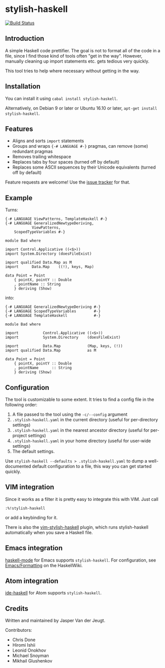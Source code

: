 stylish-haskell
===============

[![Build Status](https://secure.travis-ci.org/jaspervdj/stylish-haskell.svg?branch=master)](http://travis-ci.org/jaspervdj/stylish-haskell)

Introduction
------------

A simple Haskell code prettifier. The goal is not to format all of the code in
a file, since I find those kind of tools often "get in the way". However,
manually cleaning up import statements etc. gets tedious very quickly.

This tool tries to help where necessary without getting in the way.

Installation
------------

You can install it using `cabal install stylish-haskell`.

Alternatively, on Debian 9 or later or Ubuntu 16.10 or later, `apt-get install stylish-haskell`.

Features
--------

- Aligns and sorts `import` statements
- Groups and wraps `{-# LANGUAGE #-}` pragmas, can remove (some) redundant
  pragmas
- Removes trailing whitespace
- Replaces tabs by four spaces (turned off by default)
- Replaces some ASCII sequences by their Unicode equivalents (turned off by
  default)

Feature requests are welcome! Use the [issue tracker] for that.

[issue tracker]: https://github.com/jaspervdj/stylish-haskell/issues

Example
-------

Turns:

    {-# LANGUAGE ViewPatterns, TemplateHaskell #-}
    {-# LANGUAGE GeneralizedNewtypeDeriving,
                ViewPatterns,
        ScopedTypeVariables #-}

    module Bad where

    import Control.Applicative ((<$>))
    import System.Directory (doesFileExist)

    import qualified Data.Map as M
    import      Data.Map    ((!), keys, Map)   

    data Point = Point
        { pointX, pointY :: Double
        , pointName :: String
        } deriving (Show)

into:

    {-# LANGUAGE GeneralizedNewtypeDeriving #-}
    {-# LANGUAGE ScopedTypeVariables        #-}
    {-# LANGUAGE TemplateHaskell            #-}

    module Bad where

    import           Control.Applicative ((<$>))
    import           System.Directory    (doesFileExist)

    import           Data.Map            (Map, keys, (!))
    import qualified Data.Map            as M

    data Point = Point
        { pointX, pointY :: Double
        , pointName      :: String
        } deriving (Show)

Configuration
-------------

The tool is customizable to some extent. It tries to find a config file in the
following order:

1. A file passed to the tool using the `-c/--config` argument
2. `.stylish-haskell.yaml` in the current directory (useful for per-directory
   settings)
3. `.stylish-haskell.yaml` in the nearest ancestor directory (useful for
   per-project settings)
4. `.stylish-haskell.yaml` in your home directory (useful for user-wide
   settings)
5. The default settings.

Use `stylish-haskell --defaults > .stylish-haskell.yaml` to dump a
well-documented default configuration to a file, this way you can get started
quickly.

VIM integration
---------------

Since it works as a filter it is pretty easy to integrate this with VIM.
Just call

    :%!stylish-haskell

or add a keybinding for it.

There is also the [vim-stylish-haskell] plugin, which runs stylish-haskell
automatically when you save a Haskell file.

[vim-stylish-haskell]: https://github.com/nbouscal/vim-stylish-haskell

Emacs integration
-----------------

[haskell-mode] for Emacs supports `stylish-haskell`. For configuration, see
[Emacs/Formatting] on the HaskellWiki.

[haskell-mode]: https://github.com/haskell/haskell-mode
[Emacs/Formatting]: http://wiki.haskell.org/Emacs/Formatting

Atom integration
----------------

[ide-haskell] for Atom supports `stylish-haskell`.

[ide-haskell]: https://atom.io/packages/ide-haskell

Credits
-------

Written and maintained by Jasper Van der Jeugt.

Contributors:

- Chris Done
- Hiromi Ishii
- Leonid Onokhov
- Michael Snoyman
- Mikhail Glushenkov
